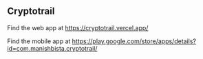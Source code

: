 ## Cryptotrail

Find the web app at https://cryptotrail.vercel.app/

Find the mobile app at https://play.google.com/store/apps/details?id=com.manishbista.cryptotrail/
